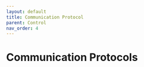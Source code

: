 ```yaml
---
layout: default
title: Communication Protocol
parent: Control
nav_order: 4
---
```

# Communication Protocols

